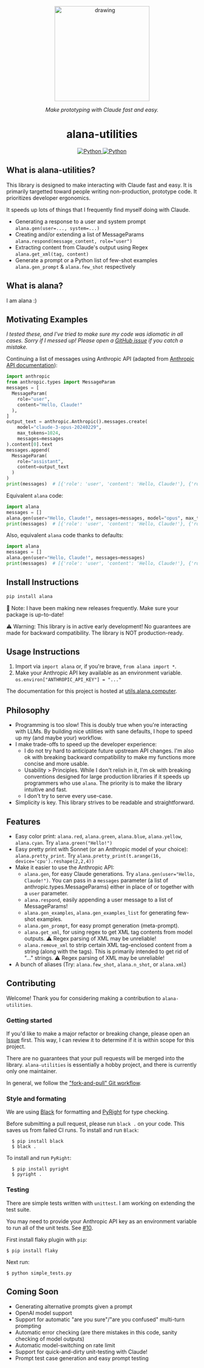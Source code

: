 <p align="center">
  <img style="text-align: center;" src="https://github.com/alat-rights/alana-utilities/assets/54920181/d58b866b-30fc-4697-98d3-63d3742a2198" alt="drawing" width="250"/>
</p>
<p align="center">
  <em>Make prototyping with Claude fast and easy.</em>
</p>
<h1 align="center">
  alana-utilities 
</h1>
<p align="center">
  <a href="https://pypi.org/project/alana/" target="_blank">
      <img alt="Python" src="https://img.shields.io/badge/python-3670A0?style=for-the-badge&logo=python&logoColor=ffdd54" />
  </a>
  <a href="https://pypi.org/project/alana/" target="_blank">
      <img alt="Python" src="https://img.shields.io/pypi/v/alana?style=for-the-badge&color=3670A0" />
  </a>
</p>

## What is alana-utilities?
This library is designed to make interacting with Claude fast and easy. It is primarily targetted toward people writing non-production, prototype code. It prioritizes developer ergonomics.

It speeds up lots of things that I frequently find myself doing with Claude.

- Generating a response to a user and system prompt `alana.gen(user=..., system=...)`
- Creating and/or extending a list of MessageParams `alana.respond(message_content, role="user")`
- Extracting content from Claude's output using Regex `alana.get_xml(tag, content)`
- Generate a prompt or a Python list of few-shot examples `alana.gen_prompt` & `alana.few_shot` respectively

## What is alana?
I am alana :)

## Motivating Examples
*I tested these, and I've tried to make sure my code was idiomatic in all cases. Sorry if I messed up! Please open a [GitHub issue](https://github.com/alat-rights/alana-utilities/issues) if you catch a mistake.*

Continuing a list of messages using Anthropic API (adapted from [Anthropic API documentation](https://docs.anthropic.com/claude/reference/messages_post)):
```Python
import anthropic
from anthropic.types import MessageParam
messages = [
  MessageParam(
    role="user",
    content="Hello, Claude!"
  ),
]
output_text = anthropic.Anthropic().messages.create(
    model="claude-3-opus-20240229",
    max_tokens=1024,
    messages=messages
).content[0].text
messages.append(
  MessageParam(
    role="assistant",
    content=output_text
  )
)
print(messages)  # [{'role': 'user', 'content': 'Hello, Claude!'}, {'role': 'assistant', 'content': "Hello! It's nice to meet you. How are you doing today?"}]
```

Equivalent `alana` code:
```Python
import alana
messages = []
alana.gen(user="Hello, Claude!", messages=messages, model="opus", max_tokens=1024)
print(messages)  # [{'role': 'user', 'content': 'Hello, Claude!'}, {'role': 'assistant', 'content': "Hello! It's nice to meet you. How are you doing today?"}]
```

Also, equivalent `alana` code thanks to defaults:
```Python
import alana
messages = []
alana.gen(user="Hello, Claude!", messages=messages)
print(messages)  # [{'role': 'user', 'content': 'Hello, Claude!'}, {'role': 'assistant', 'content': "Hello! It's nice to meet you. How are you doing today?"}]
```

## Install Instructions
```Python
pip install alana
```
🎵 Note: I have been making new releases frequently. Make sure your package is up-to-date!

⚠️ Warning: This library is in active early development! No guarantees are made for backward compatibility. The library is NOT production-ready.

## Usage Instructions
1. Import via `import alana` or, if you're brave, `from alana import *`.
2. Make your Anthropic API key available as an environment variable. `os.environ["ANTHROPIC_API_KEY"] = "..."`

The documentation for this project is hosted at [utils.alana.computer](https://utils.alana.computer).

## Philosophy
- Programming is too slow! This is doubly true when you're interacting with LLMs. By building nice utilities with sane defaults, I hope to speed up my (and maybe your) workflow.
- I make trade-offs to speed up the developer experience:
  - I do not try hard to anticipate future upstream API changes. I'm also ok with breaking backward compatibility to make my functions more concise and more usable.
  - Usability > Principles. While I don't relish in it, I'm ok with breaking conventions designed for large production libraries if it speeds up programmers who use `alana`. The priority is to make the library intuitive and fast.
  - I don't try to serve every use-case.
- Simplicity is key. This library strives to be readable and straightforward.

## Features
- Easy color print: `alana.red`, `alana.green`, `alana.blue`, `alana.yellow`, `alana.cyan`. Try `alana.green("Hello!")`
- Easy pretty print with Sonnet (or an Anthropic model of your choice): `alana.pretty_print`. Try `alana.pretty_print(t.arange(16, device='cpu').reshape(2,2,4))`
- Make it easier to use the Anthropic API:
  - `alana.gen`, for easy Claude generations. Try `alana.gen(user="Hello, Claude!")`. You can pass in a `messages` parameter (a list of anthropic.types.MessageParams) either in place of or together with a `user` parameter.
  - `alana.respond`, easily appending a user message to a list of MessageParams!
  - `alana.gen_examples`, `alana.gen_examples_list` for generating few-shot examples.
  - `alana.gen_prompt`, for easy prompt generation (meta-prompt).
  - `alana.get_xml`, for using regex to get XML tag contents from model outputs. ⚠️ Regex parsing of XML may be unreliable!
  - `alana.remove_xml` to strip certain XML tag-enclosed content from a string (along with the tags). This is primarily intended to get rid of "<reasoning>...</reasoning>" strings. ⚠️ Regex parsing of XML may be unreliable!
- A bunch of aliases (Try: `alana.few_shot`, `alana.n_shot`, or `alana.xml`)

## Contributing
Welcome! Thank you for considering making a contribution to `alana-utilities`.

### Getting started
If you'd like to make a major refactor or breaking change, please open an [Issue](https://github.com/alat-rights/alana-utilities/issues) first. This way, I can review it to determine if it is within scope for this project.

There are no guarantees that your pull requests will be merged into the library. `alana-utilities` is essentially a hobby project, and there is currently only one maintainer.

In general, we follow the ["fork-and-pull" Git workflow](https://github.com/susam/gitpr).

### Style and formating
We are using [Black](https://github.com/psf/black) for formatting and [PyRight](https://github.com/microsoft/pyright) for type checking.

Before submitting a pull request, please run `black .` on your code. This saves us from failed CI runs.
To install and run `Black`:
```commandline
  $ pip install black
  $ black .
```

To install and run `PyRight`:
```commandline
  $ pip install pyright
  $ pyright .
```

### Testing
There are simple tests written with `unittest`. I am working on extending the test suite.

You may need to provide your Anthropic API key as an environment variable to run all of the unit tests. See [#10](https://github.com/alat-rights/alana-utilities/issues/10).

First install flaky plugin with `pip`:
```
$ pip install flaky
```
Next run:
```
$ python simple_tests.py
```

## Coming Soon
- Generating alternative prompts given a prompt
- OpenAI model support
- Support for automatic "are you sure"/"are you confused" multi-turn prompting
- Automatic error checking (are there mistakes in this code, sanity checking of model outputs)
- Automatic model-switching on rate limit
- Support for quick-and-dirty unit-testing with Claude!
- Prompt test case generation and easy prompt testing
